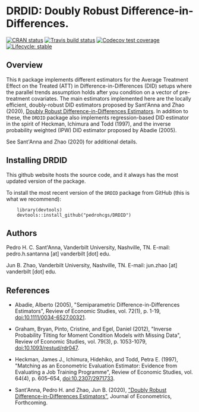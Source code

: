 # DRDID: Doubly Robust Difference-in-Differences.
<!-- badges: start -->
[![CRAN status](https://www.r-pkg.org/badges/version/DRDID)](https://CRAN.R-project.org/package=DRDID)
[![Travis build status](https://travis-ci.com/pedrohcgs/DRDID.svg?branch=master)](https://travis-ci.com/pedrohcgs/DRDID)
[![Codecov test coverage](https://codecov.io/gh/pedrohcgs/DRDID/branch/master/graph/badge.svg)](https://codecov.io/gh/pedrohcgs/DRDID?branch=master)
[![Lifecycle: stable](https://img.shields.io/badge/lifecycle-stable-brightgreen.svg)](https://www.tidyverse.org/lifecycle/#stable)
<!-- badges: end -->

## Overview 

This `R` package implements different estimators for the Average Treatment Effect on the Treated (ATT) in Difference-in-Differences (DID) setups where the parallel trends assumption holds
after you condition on a vector of pre-treatment covariates. The main estimators implemented here are the locally efficient, doubly-robust DID estimators proposed by Sant'Anna and Zhao (2020), [Doubly Robust Difference-in-Differences Estimators](https://papers.ssrn.com/sol3/papers.cfm?abstract_id=3293315). In addition to these, the `DRDID` package also implements regression-based DID estimator in the spirit of Heckman, Ichimura and Todd (1997), and the inverse probability weighted (IPW) DID estimator proposed by Abadie (2005). 


See Sant'Anna and Zhao (2020) for additional details.

## Installing DRDID
This github website hosts the source code, and it always has the most updated version of the package.

To install the most recent version of the `DRDID` package from GitHub (this is what we recommend):

        library(devtools)
        devtools::install_github("pedrohcgs/DRDID")
        
## Authors 

Pedro H. C. Sant'Anna, Vanderbilt University, Nashville, TN. E-mail: pedro.h.santanna [at] vanderbilt [dot] edu.

Jun B. Zhao, Vanderbilt University, Nashville, TN. E-mail: jun.zhao [at] vanderbilt [dot] edu.


## References

* Abadie, Alberto (2005), "Semiparametric Difference-in-Differences Estimators", Review of Economic Studies, vol. 72(1), p. 1-19, <doi:10.1111/0034-6527.00321>.

* Graham, Bryan, Pinto, Cristine, and Egel, Daniel (2012), "Inverse Probability Tilting for Moment Condition Models with Missing Data", Review of Economic Studies, vol. 79(3), p. 1053-1079, <doi:10.1093/restud/rdr047>.

* Heckman, James J., Ichimura, Hidehiko, and Todd, Petra E. (1997), "Matching as an Econometric Evaluation Estimator: Evidence from Evaluating a Job Training Programme", Review of Economic Studies, vol. 64(4), p. 605–654, <doi:10.2307/2971733>.

* Sant'Anna, Pedro H. and Zhao, Jun B. (2020), ["Doubly Robust Difference-in-Differences Estimators"](https://papers.ssrn.com/sol3/papers.cfm?abstract_id=3293315), Journal of Econometrics, Forthcoming.

